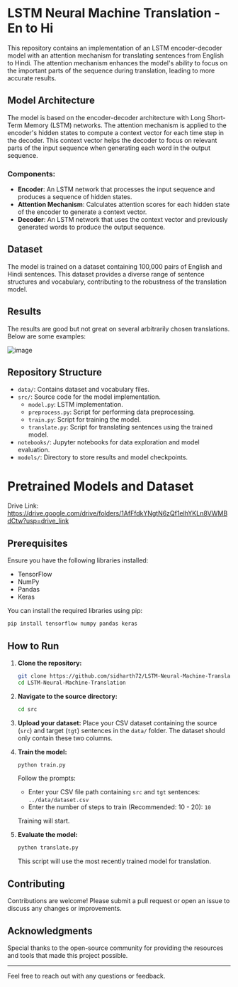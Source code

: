 # LSTM Neural Machine Translation - En to Hi

This repository contains an implementation of an LSTM encoder-decoder model with an attention mechanism for translating sentences from English to Hindi. The attention mechanism enhances the model's ability to focus on the important parts of the sequence during translation, leading to more accurate results.

## Model Architecture

The model is based on the encoder-decoder architecture with Long Short-Term Memory (LSTM) networks. The attention mechanism is applied to the encoder's hidden states to compute a context vector for each time step in the decoder. This context vector helps the decoder to focus on relevant parts of the input sequence when generating each word in the output sequence.

### Components:
- **Encoder**: An LSTM network that processes the input sequence and produces a sequence of hidden states.
- **Attention Mechanism**: Calculates attention scores for each hidden state of the encoder to generate a context vector.
- **Decoder**: An LSTM network that uses the context vector and previously generated words to produce the output sequence.

## Dataset

The model is trained on a dataset containing 100,000 pairs of English and Hindi sentences. This dataset provides a diverse range of sentence structures and vocabulary, contributing to the robustness of the translation model.

## Results

The results are good but not great on several arbitrarily chosen translations. Below are some examples:

![image](https://github.com/sidharth72/LSTM-Neural-Machine-Translation/assets/74226199/fa454746-d4d3-45de-b486-69cab5d3c58c)

## Repository Structure

- `data/`: Contains dataset and vocabulary files.
- `src/`: Source code for the model implementation.
  - `model.py`: LSTM implementation.
  - `preprocess.py`: Script for performing data preprocessing.
  - `train.py`: Script for training the model.
  - `translate.py`: Script for translating sentences using the trained model.
- `notebooks/`: Jupyter notebooks for data exploration and model evaluation.
- `models/`: Directory to store results and model checkpoints.


# Pretrained Models and Dataset

Drive Link: https://drive.google.com/drive/folders/1AfFfdkYNgtN6zQf1eIhYKLn8VWMBdCtw?usp=drive_link

## Prerequisites

Ensure you have the following libraries installed:
- TensorFlow
- NumPy
- Pandas
- Keras

You can install the required libraries using pip:

```bash
pip install tensorflow numpy pandas keras
```

## How to Run

1. **Clone the repository:**
    ```bash
    git clone https://github.com/sidharth72/LSTM-Neural-Machine-Translation.git
    cd LSTM-Neural-Machine-Translation
    ```

2. **Navigate to the source directory:**
    ```bash
    cd src
    ```

3. **Upload your dataset:**
   Place your CSV dataset containing the source (`src`) and target (`tgt`) sentences in the `data/` folder. The dataset should only contain these two columns.

4. **Train the model:**
    ```bash
    python train.py
    ```
    Follow the prompts:
    - Enter your CSV file path containing `src` and `tgt` sentences: `../data/dataset.csv`
    - Enter the number of steps to train (Recommended: 10 - 20): `10`

   Training will start.

5. **Evaluate the model:**
    ```bash
    python translate.py
    ```
    This script will use the most recently trained model for translation.

## Contributing

Contributions are welcome! Please submit a pull request or open an issue to discuss any changes or improvements.

## Acknowledgments

Special thanks to the open-source community for providing the resources and tools that made this project possible.

---

Feel free to reach out with any questions or feedback.
